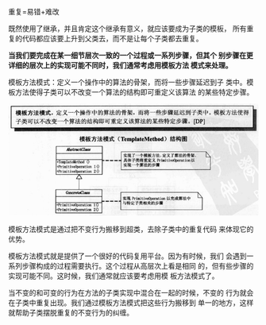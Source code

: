 重复=易错+难改

既然使用了继承，并且肯定这个继承有意义，就应该要成为子类的模板，
所有重复的代码都应该要上升到父类去，而不是让每个子类都去重复。

**当我们要完成在某一细节层次一致的一个过程或一系列步骤，但其个
别步骤在更详细的层次上的实现可能不同时，我们通常考虑用模板方法
模式来处理。**

模板方法模式：定义一个操作中的算法的骨架，而将一些步骤延迟到子
类中。模板方法使得子类可以不改变一个算法的结构即可重定义该算法
的某些特定步骤。

![模板方法](https://github.com/leihenqingze/fodder/blob/afb3191fb7a7cc4994f2a6e1cd5d534de86c3eb9/demo-designpattern/bigtalk-designpattern/c10/templatemethod.png?raw=true)

模板方法模式是通过把不变行为搬移到超类，去除子类中的重复代码
来体现它的优势。

模板方法模式就是提供了一个很好的代码复用平台。因为有时候，我们
会遇到一系列步骤构成的过程需要执行。这个过程从高层次上看是相同
的，但有些步骤的实现可能不同。这时候，我们通常就应该要考虑用模
板方法模式了。

当不变的和可变的行为在方法的子类实现中混合在一起的时候，不变的
行为就会在子类中重复出现。我们通过模板方法模式把这些行为搬移到
单一的地方，这样就帮助子类摆脱重复的不变行为的纠缠。
